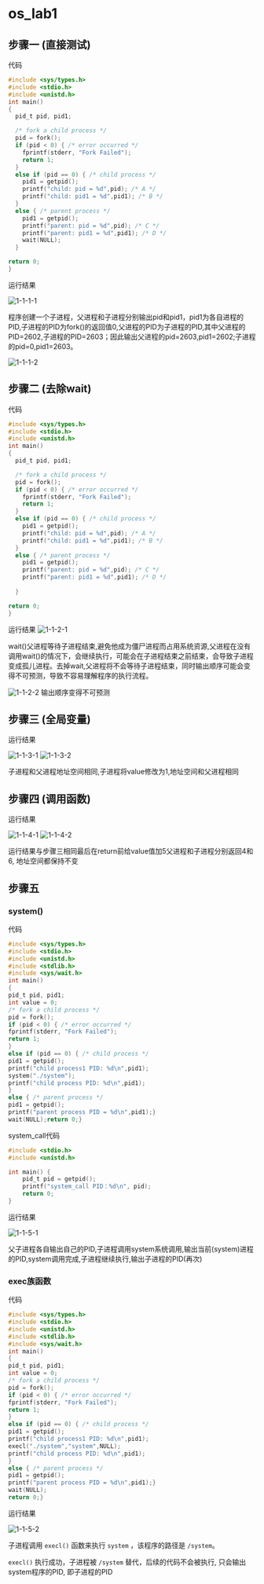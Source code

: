 # os_lab1

## 步骤一 (直接测试)

代码

```c
#include <sys/types.h>
#include <stdio.h>
#include <unistd.h>
int main()
{
  pid_t pid, pid1;

  /* fork a child process */
  pid = fork();  
  if (pid < 0) { /* error occurred */
    fprintf(stderr, "Fork Failed");
    return 1;
  }
  else if (pid == 0) { /* child process */
    pid1 = getpid();
    printf("child: pid = %d",pid); /* A */
    printf("child: pid1 = %d",pid1); /* B */
  }
  else { /* parent process */
    pid1 = getpid();
    printf("parent: pid = %d",pid); /* C */
    printf("parent: pid1 = %d",pid1); /* D */
    wait(NULL);
  }

return 0;
}
```

运行结果

![1-1-1-1](https://github.com/YJChina/os_lab1/blob/main/1-1.png?raw=true)

程序创建一个子进程，父进程和子进程分别输出pid和pid1，pid1为各自进程的PID,子进程的PID为fork()的返回值0,父进程的PID为子进程的PID,其中父进程的PID=2602,子进程的PID=2603；因此输出父进程的pid=2603,pid1=2602;子进程的pid=0,pid1=2603。

![1-1-1-2](https://github.com/YJChina/os_lab1/blob/main/1-1-1-2.png?raw=true)

## 步骤二 (去除wait)

代码

```c
#include <sys/types.h>
#include <stdio.h>
#include <unistd.h>
int main()
{
  pid_t pid, pid1;

  /* fork a child process */
  pid = fork();  
  if (pid < 0) { /* error occurred */
    fprintf(stderr, "Fork Failed");
    return 1;
  }
  else if (pid == 0) { /* child process */
    pid1 = getpid();
    printf("child: pid = %d",pid); /* A */
    printf("child: pid1 = %d",pid1); /* B */
  }
  else { /* parent process */
    pid1 = getpid();
    printf("parent: pid = %d",pid); /* C */
    printf("parent: pid1 = %d",pid1); /* D */
    
  }

return 0;
}
```

运行结果
![1-1-2-1](https://github.com/YJChina/os_lab1/blob/main/1-2.png?raw=true)

wait()父进程等待子进程结束,避免他成为僵尸进程而占用系统资源,父进程在没有调用wait()的情况下，会继续执行，可能会在子进程结束之前结束，会导致子进程变成孤儿进程。去掉wait,父进程将不会等待子进程结束，同时输出顺序可能会变得不可预测，导致不容易理解程序的执行流程。

![1-1-2-2](https://github.com/YJChina/os_lab1/blob/main/1-2-2.png?raw=true)
输出顺序变得不可预测

## 步骤三 (全局变量)

运行结果

![1-1-3-1]()
![1-1-3-2]()

子进程和父进程地址空间相同,子进程将value修改为1,地址空间和父进程相同

## 步骤四 (调用函数)

运行结果

![1-1-4-1]()
![1-1-4-2]()

运行结果与步骤三相同最后在return前给value值加5父进程和子进程分别返回4和6, 地址空间都保持不变

## 步骤五

### system()

代码

```c
#include <sys/types.h>
#include <stdio.h>
#include <unistd.h>
#include <stdlib.h>
#include <sys/wait.h>
int main()
{
pid_t pid, pid1;
int value = 0;
/* fork a child process */
pid = fork();
if (pid < 0) { /* error occurred */
fprintf(stderr, "Fork Failed");
return 1;
}
else if (pid == 0) { /* child process */
pid1 = getpid();
printf("child process1 PID: %d\n",pid1);
system("./system");
printf("child process PID: %d\n",pid1);
}
else { /* parent process */
pid1 = getpid();
printf("parent process PID = %d\n",pid1);}
wait(NULL);return 0;}
```

system_call代码

```c
#include <stdio.h>
#include <unistd.h>

int main() {
    pid_t pid = getpid();
    printf("system_call PID：%d\n", pid);
    return 0;
}
```

运行结果

![1-1-5-1]()

父子进程各自输出自己的PID,子进程调用system系统调用,输出当前(system)进程的PID,system调用完成,子进程继续执行,输出子进程的PID(再次)

### exec族函数

代码

```c
#include <sys/types.h>
#include <stdio.h>
#include <unistd.h>
#include <stdlib.h>
#include <sys/wait.h>
int main()
{
pid_t pid, pid1;
int value = 0;
/* fork a child process */
pid = fork();
if (pid < 0) { /* error occurred */
fprintf(stderr, "Fork Failed");
return 1;
}
else if (pid == 0) { /* child process */
pid1 = getpid();
printf("child process1 PID: %d\n",pid1);
execl("./system","system",NULL);
printf("child process PID: %d\n",pid1);
}
else { /* parent process */
pid1 = getpid();
printf("parent process PID = %d\n",pid1);}
wait(NULL);
return 0;}
```

运行结果

![1-1-5-2]()



子进程调用 `execl()` 函数来执行 `system` ，该程序的路径是 `/system`。

`execl()` 执行成功，子进程被 `/system` 替代，后续的代码不会被执行, 只会输出system程序的PID, 即子进程的PID
